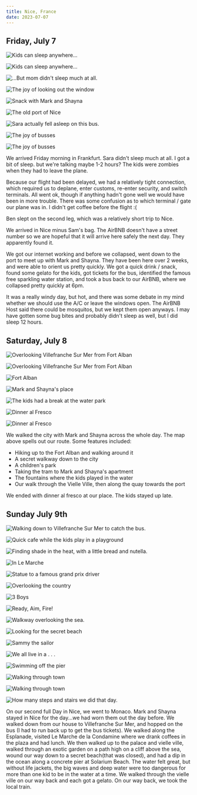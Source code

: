 ```yaml
---
title: Nice, France
date: 2023-07-07
---
```



<!-- ## Nice, France -->

<!-- <iframe src="https://www.google.com/maps/d/u/0/embed?mid=1bEfAwkkqDugbkyTRCxiFMt3YXHrM3XM&ehbc=2E312F" width="640" height="480"></iframe> -->


## Friday, July 7

![Kids can sleep anywhere...](/images/travel/PXL_20230707_074237233.jpg) 

![Kids can sleep anywhere...](/images/travel/PXL_20230707_074246209.jpg) 

![...But mom didn't sleep much at all.](/images/travel/PXL_20230707_082005775.jpg) 

![The joy of looking out the window](/images/travel/PXL_20230707_112846322.MP.jpg) 

![Snack with Mark and Shayna](/images/travel/PXL_20230707_152815813.MP.jpg) 

![The old port of Nice](/images/travel/PXL_20230707_161651439.MP.jpg) 

![Sara actually fell asleep on this bus.](/images/travel/PXL_20230707_164446447.jpg) 

![The joy of busses](/images/travel/PXL_20230707_164456997.jpg) 

![The joy of busses](/images/travel/PXL_20230707_164506132.MP.jpg)

We arrived Friday morning in Frankfurt.  Sara didn't sleep much at all.  I got a bit of sleep. but we're talking maybe 1-2 hours?  The kids were zombies when they had to leave the plane.

Because our flight had been delayed, we had a relatively tight connection, which required us to deplane, enter customs, re-enter security, and switch terminals.  All went ok, though if anything hadn't gone well we would have been in more trouble.  There was some confusion as to which terminal / gate our plane was in.  I didn't get coffee before the flight :(

Ben slept on the second leg, which was a relatively short trip to Nice.

We arrived in Nice minus Sam's bag.  The AirBNB doesn't have a street number so we are hopeful that it will arrive here safely the next day.  They apparently found it.

We got our internet working and before we collapsed, went down to the port to meet up with Mark and Shayna.  They have been here over 2 weeks, and were able to orient us pretty quickly.  We got a quick drink / snack, found some gelato for the kids, got tickets for the bus, identified the famous free sparkling water station, and took a bus back to our AirBNB, where we collapsed pretty quickly at 6pm. 

It was a really windy day, but hot, and there was some debate in my mind whether we should use the A/C or leave the windows open.  The AirBNB Host said there could be mosquitos, but we kept them open anyways.  I may have gotten some bug bites and probably didn't sleep as well, but I did sleep 12 hours.

## Saturday, July 8



![Overlooking Villefranche Sur Mer from Fort Alban](/images/travel/PXL_20230708_094108628.jpg) 

![Overlooking Villefranche Sur Mer from Fort Alban](/images/travel/PXL_20230708_094254814.jpg) 

![Fort Alban](/images/travel/PXL_20230708_095403533.jpg) 

![Mark and Shayna's place](/images/travel/PXL_20230708_124023587.jpg) 

![The kids had a break at the water park](/images/travel/PXL_20230708_144651181.jpg) 

![Dinner al Fresco](/images/travel/PXL_20230708_173618993.jpg)

![Dinner al Fresco](/images/travel/PXL_20230708_173651243.jpg)


We walked the city with Mark and Shayna across the whole day.  The map above spells out our route.  Some features included:


* Hiking up to the Fort Alban and walking around it
* A secret walkway down to the city
* A children's park
* Taking the tram to Mark and Shayna's apartment
* The fountains where the kids played in the water
* Our walk through the Vielle Ville, then along the quay towards the port

We ended with dinner al fresco at our place.  The kids stayed up late.

## Sunday July 9th



![Walking down to Villefranche Sur Mer to catch the bus.](/images/travel/PXL_20230709_082808595.jpg) 

![Quick cafe while the kids play in a playground](/images/travel/PXL_20230709_093326082.jpg) 

![Finding shade in the heat, with a little bread and nutella.](/images/travel/PXL_20230709_094345237.MP.jpg) 

![In Le Marche](/images/travel/PXL_20230709_100558698.jpg) 

![Statue to a famous grand prix driver](/images/travel/PXL_20230709_103211937.jpg) 

![Overlooking the country](/images/travel/PXL_20230709_104210627.jpg) 

![3 Boys](/images/travel/PXL_20230709_104410443.jpg) 

![Ready, Aim, Fire!](/images/travel/PXL_20230709_104707793.jpg) 

![Walkway overlooking the sea.](/images/travel/PXL_20230709_105609204.MP.jpg) 

![Looking for the secret beach](/images/travel/PXL_20230709_105758514.jpg) 

![Sammy the sailor](/images/travel/PXL_20230709_110123800.jpg) 

![We all live in a . . .](/images/travel/PXL_20230709_110541115.jpg) 

![Swimming off the pier](/images/travel/PXL_20230709_114209568.MP.jpg) 

![Walking through town](/images/travel/PXL_20230709_122256461.jpg) 

![Walking through town](/images/travel/PXL_20230709_122421848.jpg) 

![How many steps and stairs we did that day.](/images/travel/PXL_20230709_191556082.jpg)

On our second full Day in Nice, we went to Monaco.  Mark and Shayna stayed in Nice for the day...we had worn them out the day before.  We walked down from our house to Villefranche Sur Mer, and hopped on the bus  (I had to run back up to get the bus tickets).  We walked along the Esplanade, visited Le Marche de la Condamine where we  drank coffees in the plaza and had lunch.  We then walked up to the palace and vielle ville, walked through an exotic garden on a path high on a cliff above the sea, wound our way down to a secret beach(that was closed), and had a dip in the ocean along a concrete pier at Solarium Beach.  The water felt great, but without life jackets, the big waves and deep water were too dangerous for more than one kid to be in the water at a time.  We walked through the vielle ville on our way back and each got a gelato. On our way back, we took the local train.

